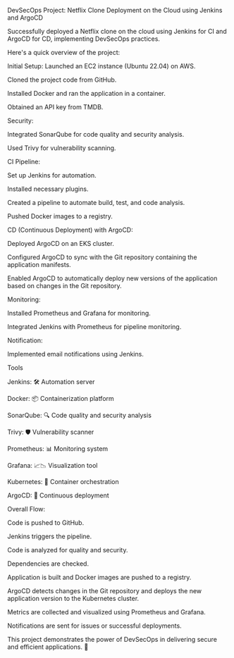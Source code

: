 DevSecOps Project: Netflix Clone Deployment on the Cloud using Jenkins and ArgoCD

Successfully deployed a Netflix clone on the cloud using Jenkins for CI and ArgoCD for CD, implementing DevSecOps practices.

Here's a quick overview of the project:

Initial Setup:
Launched an EC2 instance (Ubuntu 22.04) on AWS.

Cloned the project code from GitHub.

Installed Docker and ran the application in a container.

Obtained an API key from TMDB.


Security:

Integrated SonarQube for code quality and security analysis.

Used Trivy for vulnerability scanning.


CI Pipeline:

Set up Jenkins for automation.

Installed necessary plugins.

Created a pipeline to automate build, test, and code analysis.

Pushed Docker images to a registry.


CD (Continuous Deployment) with ArgoCD:

Deployed ArgoCD on an EKS cluster.

Configured ArgoCD to sync with the Git repository containing the application manifests.

Enabled ArgoCD to automatically deploy new versions of the application based on changes in the Git repository.


Monitoring:

Installed Prometheus and Grafana for monitoring.

Integrated Jenkins with Prometheus for pipeline monitoring.


Notification:

Implemented email notifications using Jenkins.


Tools

Jenkins: 🛠️ Automation server

Docker: 📦 Containerization platform

SonarQube: 🔍 Code quality and security analysis

Trivy: 🛡️ Vulnerability scanner

Prometheus: 📊 Monitoring system

Grafana: 📈📉 Visualization tool

Kubernetes: 🐳 Container orchestration

ArgoCD: 🔄 Continuous deployment


Overall Flow:

Code is pushed to GitHub.

Jenkins triggers the pipeline.

Code is analyzed for quality and security.

Dependencies are checked.

Application is built and Docker images are pushed to a registry.

ArgoCD detects changes in the Git repository and deploys the new application version to the Kubernetes cluster.

Metrics are collected and visualized using Prometheus and Grafana.

Notifications are sent for issues or successful deployments.

This project demonstrates the power of DevSecOps in delivering secure and efficient applications. 🚀
